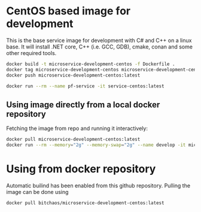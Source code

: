 # CentOS based image for development

This is the base service image for development with C# and C++ on a linux base. It will install .NET core, C++ (i.e. GCC, GDB), cmake, conan and some other required tools.

```bash
docker build -t microservice-development-centos -f Dockerfile .
docker tag microservice-development-centos microservice-development-centos:latest
docker push microservice-development-centos:latest

docker run --rm --name pf-service -it service-centos:latest
```

## Using image directly from a local docker repository

Fetching the image from repo and running it interactively:

```bash
docker pull microservice-development-centos:latest
docker run --rm --memory="2g" --memory-swap="2g" --name develop -it microservice-development-centos:latest bash
```

# Using from docker repository

Automatic builind has been enabled from this github repository. Pulling the image can be done using

```bash
docker pull bitchaos/microservice-development-centos:latest
```
